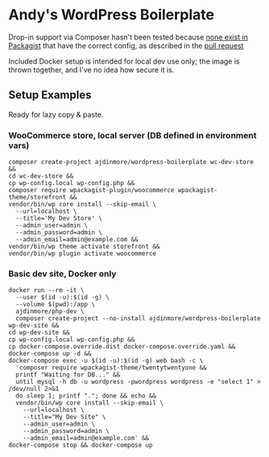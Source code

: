 # Andy's WordPress Boilerplate

Drop-in support via Composer hasn't been tested because
[none exist in Packagist](https://packagist.org/explore/?type=type:wordpress-dropin)
that have the correct config, as described in the
[pull request](https://github.com/composer/installers/pull/265)

Included Docker setup is intended for local dev use only; the image is thrown together, and I've no idea how secure it
is.

## Setup Examples

Ready for lazy copy & paste.

### WooCommerce store, local server (DB defined in environment vars)

```shell
composer create-project ajdinmore/wordpress-boilerplate wc-dev-store &&
cd wc-dev-store &&
cp wp-config.local wp-config.php &&
composer require wpackagist-plugin/woocommerce wpackagist-theme/storefront &&
vendor/bin/wp core install --skip-email \
  --url=localhost \
  --title='My Dev Store' \
  --admin_user=admin \
  --admin_password=admin \
  --admin_email=admin@example.com &&
vendor/bin/wp theme activate storefront &&
vendor/bin/wp plugin activate woocommerce
```

### Basic dev site, Docker only

```shell
docker run --rm -it \
  --user $(id -u):$(id -g) \
  --volume $(pwd):/app \
  ajdinmore/php-dev \
  composer create-project --no-install ajdinmore/wordpress-boilerplate wp-dev-site &&
cd wp-dev-site &&
cp wp-config.local wp-config.php &&
cp docker-compose.override.dist docker-compose.override.yaml &&
docker-compose up -d &&
docker-compose exec -u $(id -u):$(id -g) web bash -c \
  'composer require wpackagist-theme/twentytwentyone &&
  printf "Waiting for DB..." &&
  until mysql -h db -u wordpress -pwordpress wordpress -e "select 1" > /dev/null 2>&1
  do sleep 1; printf "."; done && echo &&
  vendor/bin/wp core install --skip-email \
    --url=localhost \
    --title="My Dev Site" \
    --admin_user=admin \
    --admin_password=admin \
    --admin_email=admin@example.com' &&
docker-compose stop && docker-compose up
```
